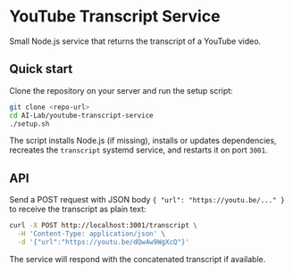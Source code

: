 # YouTube Transcript Service

Small Node.js service that returns the transcript of a YouTube video.

## Quick start

Clone the repository on your server and run the setup script:

```bash
git clone <repo-url>
cd AI-Lab/youtube-transcript-service
./setup.sh
```

The script installs Node.js (if missing), installs or updates dependencies, recreates the `transcript` systemd service, and restarts it on port `3001`.

## API

Send a POST request with JSON body `{ "url": "https://youtu.be/..." }` to receive the transcript as plain text:

```bash
curl -X POST http://localhost:3001/transcript \
  -H 'Content-Type: application/json' \
  -d '{"url":"https://youtu.be/dQw4w9WgXcQ"}'
```

The service will respond with the concatenated transcript if available.

